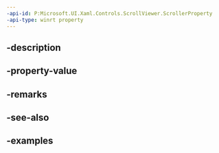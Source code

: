 ```yaml
---
-api-id: P:Microsoft.UI.Xaml.Controls.ScrollViewer.ScrollerProperty
-api-type: winrt property
---
```


## -description

## -property-value

## -remarks

## -see-also

## -examples

